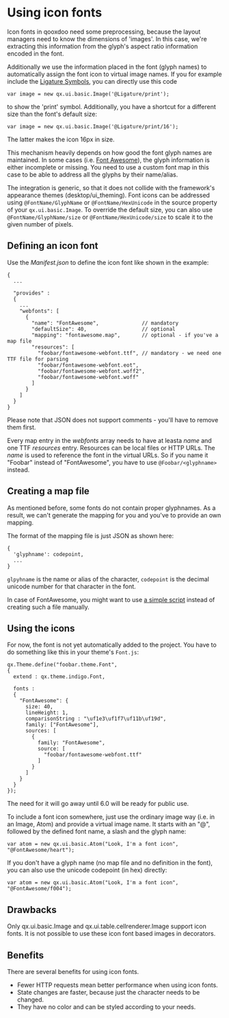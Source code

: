 Using icon fonts
================

Icon fonts in qooxdoo need some preprocessing, because the layout managers need
to know the dimensions of 'images'. In this case, we're extracting this
information from the glyph's aspect ratio information encoded in the font.

Additionally we use the information placed in the font (glyph names) to
automatically assign the font icon to virtual image names. If you for example
include the [Ligature Symbols](http://kudakurage.com/ligature_symbols/), you can
directly use this code

    var image = new qx.ui.basic.Image('@Ligature/print');

to show the 'print' symbol. Additionally, you have a shortcut for a different
size than the font's default size:

    var image = new qx.ui.basic.Image('@Ligature/print/16');

The latter makes the icon 16px in size.

This mechanism heavily depends on how good the font glyph names are maintained.
In some cases (i.e. [Font Awesome](http://fontawesome.io/icons/)), the glyph
information is either incomplete or missing. You need to use a custom font map
in this case to be able to address all the glyphs by their name/alias.

The integration is generic, so that it does not collide with the framework's
appearance themes (desktop/ui_theming). Font icons can be addressed using
`@FontName/GlyphName` or `@FontName/HexUnicode` in the source property of your
`qx.ui.basic.Image`. To override the default size, you can also use
`@FontName/GlyphName/size` or `@FontName/HexUnicode/size` to scale it to the
given number of pixels.

Defining an icon font
---------------------

Use the *Manifest.json* to define the icon font like shown in the example:

    {
      ...

      "provides" : 
      {
        ...
        "webfonts": [
          {
            "name": "FontAwesome",              // mandatory
            "defaultSize": 40,                  // optional
            "mapping": "fontawesome.map",       // optional - if you've a map file
            "resources": [
              "foobar/fontawesome-webfont.ttf", // mandatory - we need one TTF file for parsing
              "foobar/fontawesome-webfont.eot",
              "foobar/fontawesome-webfont.woff2",
              "foobar/fontawesome-webfont.woff"
            ]
          }
        ]
      }
    }

Please note that JSON does not support comments - you'll have to remove them first.

Every map entry in the *webfonts* array needs to have at leasta _name_ and one
TTF _resources_ entry. Resources can be local files or HTTP URLs. The _name_
is used to reference the font in the virtual URLs. So if you name it "Foobar"
instead of "FontAwesome", you have to use `@Foobar/<glyphname>` instead.

Creating a map file
-------------------

As mentioned before, some fonts do not contain proper glyphnames. As a result,
we can't generate the mapping for you and you've to provide an own mapping.

The format of the mapping file is just JSON as shown here:

    {
      'glyphname': codepoint,
      ...
    }

`glpyhname` is the name or alias of the character, `codepoint` is the decimal
unicode number for that character in the font.

In case of FontAwesome, you might want to use [a simple
script](https://gist.github.com/cajus/b00bbeb629013fb73a1bd8431e88c18a) instead
of creating such a file manually.

Using the icons
---------------

For now, the font is not yet automatically added to the project. You have to do
something like this in your theme's `Font.js`:

    qx.Theme.define("foobar.theme.Font",
    {
      extend : qx.theme.indigo.Font,

      fonts :
      {
        "FontAwesome": {
          size: 40,
          lineHeight: 1,
          comparisonString : "\uf1e3\uf1f7\uf11b\uf19d",
          family: ["FontAwesome"],
          sources: [
            {
              family: "FontAwesome",
              source: [
                "foobar/fontawesome-webfont.ttf"
              ]
            }
          ]
        }
      }
    });

The need for it will go away until 6.0 will be ready for public use.

To include a font icon somewhere, just use the ordinary image way (i.e. in an
Image, Atom) and provide a virtual image name. It starts with an
"@", followed by the defined font name, a slash and the glyph
name:

    var atom = new qx.ui.basic.Atom("Look, I'm a font icon", "@FontAwesome/heart");

If you don't have a glyph name (no map file and no definition in the font), you can also use the unicode codepoint (in hex) directly:

    var atom = new qx.ui.basic.Atom("Look, I'm a font icon", "@FontAwesome/f004");

Drawbacks
---------

Only qx.ui.basic.Image and qx.ui.table.cellrenderer.Image support icon fonts. It
is not possible to use these icon font based images in decorators.

Benefits
--------

There are several benefits for using icon fonts.

-   Fewer HTTP requests mean better performance when using icon fonts.
-   State changes are faster, because just the character needs to be changed.
-   They have no color and can be styled according to your needs.

